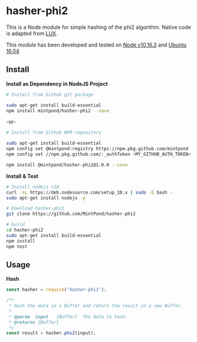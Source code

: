 hasher-phi2
===========

This is a Node module for simple hashing of the phi2 algorithm. 
Native code is adapted from [LUX](https://github.com/Lux-core/lux).

This module has been developed and tested on [Node v10.16.3](https://nodejs.org/) and [Ubuntu 16.04](http://releases.ubuntu.com/16.04/)

## Install ##
__Install as Dependency in NodeJS Project__
```bash
# Install from Github git package

sudo apt-get install build-essential
npm install mintpond/hasher-phi2 --save
```
-or-
```bash
# Install from Github NPM repository

sudo apt-get install build-essential
npm config set @mintpond:registry https://npm.pkg.github.com/mintpond
npm config set //npm.pkg.github.com/:_authToken <MY_GITHUB_AUTH_TOKEN>

npm install @mintpond/hasher-phi2@1.0.0 --save
```

__Install & Test__
```bash
# Install nodejs v10
curl -sL https://deb.nodesource.com/setup_10.x | sudo -E bash -
sudo apt-get install nodejs -y

# Download hasher-phi1
git clone https://github.com/MintPond/hasher-phi2

# build
cd hasher-phi2
sudo apt-get install build-essential
npm install
npm test
```

## Usage ##
__Hash__
```js
const hasher = require('hasher-phi2');

/**
 * Hash the data in a Buffer and return the result in a new Buffer.
 *
 * @param  input   {Buffer}  The data to hash.
 * @returns {Buffer}
 */
const result = hasher.phi2(input);
```